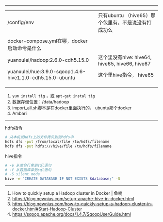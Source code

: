 





---



|                                                           |                                                     |
| --------------------------------------------------------- | --------------------------------------------------- |
| /config/env                                               | 只有ubuntu （hive65）那个包里有，不是说没有打成功么 |
|                                                           |                                                     |
| docker-compose.yml在哪，docker 启动命令是什么             |                                                     |
| yuanxulei/hadoop:2.6.0-cdh5.15.0                          | 这个里没有hive: hive64, hive65, hive66, hive67      |
| yuanxulei/hue:3.9.0-sqoop1.4.6-hive1.1.0-cdh5.15.0-ubuntu | 这个里hive指令， hive65                             |
|                                                           |                                                     |
|                                                           |                                                     |
|                                                           |                                                     |



1. `yum install tig` ，或 `apt-get instal tig`
2. 数据存储位置：/data/hadoop
3. import_all.sh脚本是在docker里面执行的， ubuntu那个docker
4. Ambari





----

hdfs指令

```bash
# 从本机或hdfs上的文件拷贝到到hdfs中
hdfs dfs -put /from/local/file /to/hdfs/filename
hdfs dfs -put hdfs:///hive/file /to/hdfs/filename

```



hive指令

```bash
# -e 从命令行拿到sql语句
# -f 从数据库拿到sql语句
# -S silent mode
hive -e "CREATE DATABASE IF NOT EXISTS $database;" -S
```



-------

1. How to quickly setup a Hadoop cluster in Docker | 鱼喃
1. https://blog.newnius.com/setup-apache-hive-in-docker.html
2. https://blog.newnius.com/how-to-quickly-setup-a-hadoop-cluster-in-docker.html#Start-Hadoop-Cluster
3. https://sqoop.apache.org/docs/1.4.7/SqoopUserGuide.html

